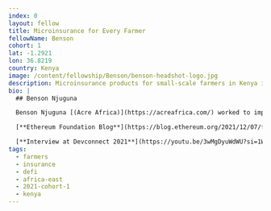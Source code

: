 ```yaml
---
index: 0
layout: fellow
title: Microinsurance for Every Farmer
fellowName: Benson
cohort: 1
lat: -1.2921
lon: 36.8219
country: Kenya
image: /content/fellowship/Benson/benson-headshot-logo.jpg
description: Microinsurance products for small-scale farmers in Kenya in extreme weather events
bio: |
  ## Benson Njuguna

  Benson Njuguna [(Acre Africa)](https://acreafrica.com/) worked to implement blockchain solutions to a microinsurance product that protects thousands of small-scale farmers in Kenya from extreme weather events. His project tested and showcased Ethereum's potential in enabling the viability and sustainability of products and services that target the bottom of the wealth pyramid. [Read more about Benson's work here.](https://blog.ethereum.org/2021/12/07/fellows-spotlight-on-kenya/)

  [**Ethereum Foundation Blog**](https://blog.ethereum.org/2021/12/07/fellows-spotlight-on-kenya)

  [**Interview at Devconnect 2021**](https://youtu.be/3wMgDyuWdWU?si=1WboMtuB6VYfc0dd)
tags:
  - farmers
  - insurance
  - defi
  - africa-east
  - 2021-cohort-1
  - kenya
---
```

